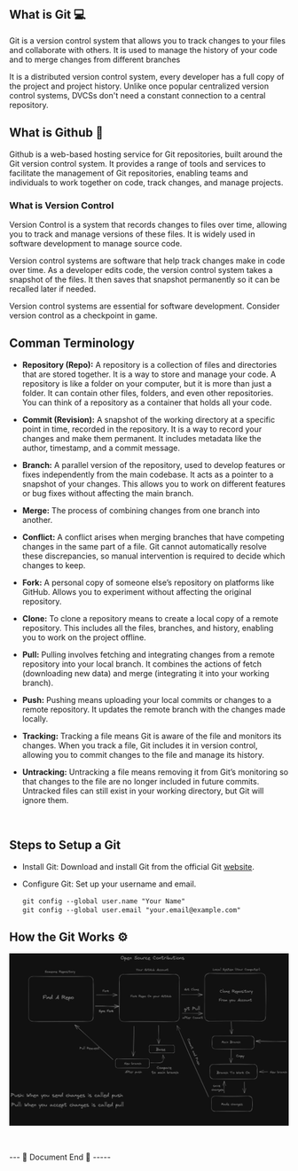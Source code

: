 
## What is Git 💻

Git is a version control system that allows you to track changes to your files and collaborate with others. It is used to manage the history of your code and to merge changes from different branches

It is a distributed version control system, every developer has a full copy of the project and project history. Unlike once popular centralized version control systems, DVCSs don't need a constant connection to a central repository. 


## What is Github 🤖

Github is a web-based hosting service for Git repositories, built around the Git version control system. It provides a range of tools and services to facilitate the management of Git repositories, enabling teams and individuals to work together on code, track changes, and manage projects.


### What is Version Control

Version Control is a system that records changes to files over time, allowing you to track and manage versions of these files. It is widely used in software development to manage source code.

Version control systems are software that help track changes make in code over time. As a developer edits code, the version control system takes a snapshot of the files. It then saves that snapshot permanently so it can be recalled later if needed.

Version control systems are essential for software development. Consider version control as a checkpoint in game. 


## Comman Terminology

- **Repository (Repo):** A repository is a collection of files and directories that are stored together. It is a way to store and manage your code. A repository is like a folder on your computer, but it is more than just a folder. It can contain other files, folders, and even other repositories. You can think of a repository as a container that holds all your code.

- **Commit (Revision):** A snapshot of the working directory at a specific point in time, recorded in the repository. It is a way to record your changes and make them permanent. It includes metadata like the author, timestamp, and a commit message.

- **Branch:** A parallel version of the repository, used to develop features or fixes independently from the main codebase. It acts as a pointer to a snapshot of your changes. This allows you to work on different features or bug fixes without affecting the main branch.

- **Merge:** The process of combining changes from one branch into another.

- **Conflict:** A conflict arises when merging branches that have competing changes in the same part of a file. Git cannot automatically resolve these discrepancies, so manual intervention is required to decide which changes to keep.

- **Fork:** A personal copy of someone else’s repository on platforms like GitHub. Allows you to experiment without affecting the original repository.

- **Clone:** To clone a repository means to create a local copy of a remote repository. This includes all the files, branches, and history, enabling you to work on the project offline.

- **Pull:** Pulling involves fetching and integrating changes from a remote repository into your local branch. It combines the actions of fetch (downloading new data) and merge (integrating it into your working branch).

- **Push:** Pushing means uploading your local commits or changes to a remote repository. It updates the remote branch with the changes made locally.

- **Tracking:** Tracking a file means Git is aware of the file and monitors its changes. When you track a file, Git includes it in version control, allowing you to commit changes to the file and manage its history.

- **Untracking:** Untracking a file means removing it from Git’s monitoring so that changes to the file are no longer included in future commits. Untracked files can still exist in your working directory, but Git will ignore them.

<br>

## Steps to Setup a Git

- Install Git: Download and install Git from the official Git [website](https://git-scm.com/).

- Configure Git: Set up your username and email.

    ```git
    git config --global user.name "Your Name"
    git config --global user.email "your.email@example.com"
    ```


## How the Git Works ⚙️

<p align="center">
  <img src="../public/git-working.png" alt="rebase"/>
</p>


<br>

--- 📄 Document End 🎉 -----





